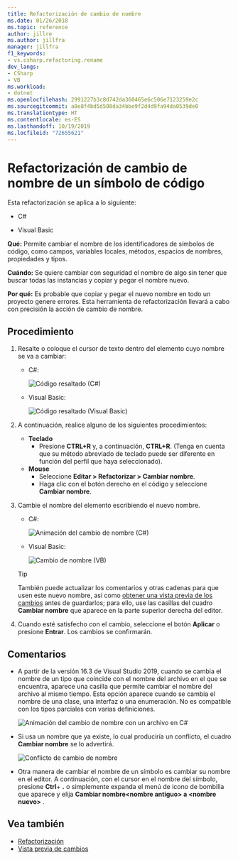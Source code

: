 ```yaml
---
title: Refactorización de cambio de nombre
ms.date: 01/26/2018
ms.topic: reference
author: jillre
ms.author: jillfra
manager: jillfra
f1_keywords:
- vs.csharp.refactoring.rename
dev_langs:
- CSharp
- VB
ms.workload:
- dotnet
ms.openlocfilehash: 2991227b3c8d742da360465e6c506e7123259e2c
ms.sourcegitcommit: a8e8f4bd5d508da34bbe9f2d4d9fa94da0539de0
ms.translationtype: HT
ms.contentlocale: es-ES
ms.lasthandoff: 10/19/2019
ms.locfileid: "72655621"
---
```

# <a name="rename-a-code-symbol-refactoring"></a>Refactorización de cambio de nombre de un símbolo de código

Esta refactorización se aplica a lo siguiente:

- C#

- Visual Basic

**Qué:** Permite cambiar el nombre de los identificadores de símbolos de código, como campos, variables locales, métodos, espacios de nombres, propiedades y tipos.

**Cuándo:** Se quiere cambiar con seguridad el nombre de algo sin tener que buscar todas las instancias y copiar y pegar el nombre nuevo.

**Por qué:** Es probable que copiar y pegar el nuevo nombre en todo un proyecto genere errores. Esta herramienta de refactorización llevará a cabo con precisión la acción de cambio de nombre.

## <a name="how-to"></a>Procedimiento

1. Resalte o coloque el cursor de texto dentro del elemento cuyo nombre se va a cambiar:

   - C#:

       ![Código resaltado (C#)](media/rename-highlight-cs.png)

   - Visual Basic:

       ![Código resaltado (Visual Basic)](media/rename-highlight-vb.png)

2. A continuación, realice alguno de los siguientes procedimientos:

   - **Teclado**
      - Presione **CTRL+R** y, a continuación, **CTRL+R**. (Tenga en cuenta que su método abreviado de teclado puede ser diferente en función del perfil que haya seleccionado).
   - **Mouse**
      - Seleccione **Editar > Refactorizar > Cambiar nombre**.
      - Haga clic con el botón derecho en el código y seleccione **Cambiar nombre**.

3. Cambie el nombre del elemento escribiendo el nuevo nombre.

   - C#:

      ![Animación del cambio de nombre (C#)](media/rename-animated-cs.gif)

   - Visual Basic:

      ![Cambio de nombre (VB)](media/rename-rename-vb.png)

   > [!TIP]
   > También puede actualizar los comentarios y otras cadenas para que usen este nuevo nombre, así como [obtener una vista previa de los cambios](../../ide/preview-changes.md) antes de guardarlos; para ello, use las casillas del cuadro **Cambiar nombre** que aparece en la parte superior derecha del editor.

4. Cuando esté satisfecho con el cambio, seleccione el botón **Aplicar** o presione **Entrar**. Los cambios se confirmarán.

## <a name="remarks"></a>Comentarios

- A partir de la versión 16.3 de Visual Studio 2019, cuando se cambia el nombre de un tipo que coincide con el nombre del archivo en el que se encuentra, aparece una casilla que permite cambiar el nombre del archivo al mismo tiempo. Esta opción aparece cuando se cambia el nombre de una clase, una interfaz o una enumeración. No es compatible con los tipos parciales con varias definiciones.

   ![Animación del cambio de nombre con un archivo en C#](media/rename-with-file-animated-cs.gif)

- Si usa un nombre que ya existe, lo cual produciría un conflicto, el cuadro **Cambiar nombre** se lo advertirá.

   ![Conflicto de cambio de nombre](media/rename-conflict-cs.png)

- Otra manera de cambiar el nombre de un símbolo es cambiar su nombre en el editor. A continuación, con el cursor en el nombre del símbolo, presione **Ctrl**+ **.** o simplemente expanda el menú de icono de bombilla que aparece y elija **Cambiar nombre\<nombre antiguo> a \<nombre nuevo>** .

## <a name="see-also"></a>Vea también

- [Refactorización](../refactoring-in-visual-studio.md)
- [Vista previa de cambios](../../ide/preview-changes.md)
